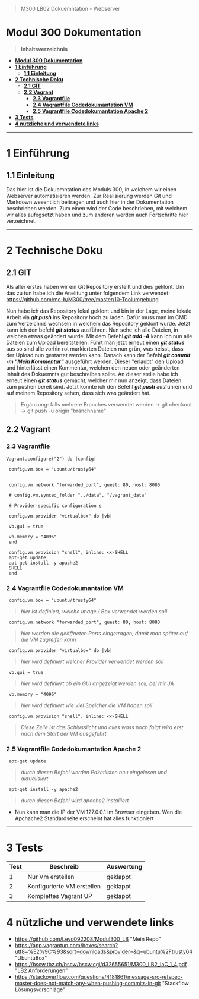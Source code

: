 > M300 LB02 Dokuemntation - Webserver

# **Modul 300 Dokumentation**





> **Inhaltsverzeichnis**    

- [**Modul 300 Dokumentation**](#modul-300-dokumentation)
- [**1 Einführung**](#1-einführung)
  - [**1.1 Einleitung**](#11-einleitung)
- [**2 Technische Doku**](#2-technische-doku)
  - [**2.1 GIT**](#21-git)
  - [**2.2 Vagrant**](#22-vagrant)
    - [**2.3 Vagrantfile**](#23-vagrantfile)
    - [**2.4 Vagrantfile Codedokumantation VM**](#24-vagrantfile-codedokumantation-vm)
    - [**2.5 Vagrantfile Codedokumantation Apache 2**](#25-vagrantfile-codedokumantation-apache-2)
- [**3 Tests**](#3-tests)
- [**4 nützliche und verwendete links**](#4-nützliche-und-verwendete-links)

---------------------



# **1 Einführung**
## **1.1 Einleitung**

Das hier ist die Dokuemntation des Moduls 300, in welchem wir einen Webserver automatisieren werden. Zur Realisierung werden  Git und Markdown wesentlich beitragen und auch hier in der Dokumentation beschrieben werden. Zum einen wird der Code beschrieben, mit welchem wir alles aufegsetzt haben und zum anderen werden auch Fortschritte hier verzeichnet.

--------------------

# **2 Technische Doku**
## **2.1 GIT**

Als aller erstes haben wir ein Git Repository erstellt und dies geklont. Um das zu tun habe ich die Anelitung unter folgendem Link verwendet: <https://github.com/mc-b/M300/tree/master/10-Toolumgebung>

Nun habe ich das Repository lokal geklont und bin in der Lage, meine lokale Arbeit via ***git push*** ins Repository hoch zu laden. Dafür muss man im CMD zum Verzeichnis wechseln in welchem das Repository geklont wurde.
Jetzt kann ich den befehl ***git status*** ausführen. Nun sehe ich alle Dateien, in welchen etwas geändert wurde. Mit dem Befehl ***git add -A*** kann ich nun alle Dateien zum Upload bereitstellen. Führt man jetzt erneut einen ***git status*** aus so sind alle vorhin rot markierten Dateien nun grün, was heisst, dass der Upload nun gestartet werden kann. Danach kann der Befehl ***git commit -m "Mein Kommentar"*** ausgeführt werden. Dieser "erlaubt" den Upload und hinterlässt einen Kommentar, welchen den neuen oder geänderten Inhalt des Dokuemnts gut beschreiben sollte. An dieser stelle habe ich erneut einen ***git status*** gemacht, welcher mir nun anzeigt, dass Dateien zum pushen bereit sind. Jetzt konnte ich den Befehl ***git push*** ausführen und auf meinem Repository sehen, dass sich was geändert hat.

>Ergänzung: falls mehrere Branches verwendet werden -> git checkout -> git push -u origin "branchname"

                                                                             
## **2.2 Vagrant**

### **2.3 Vagrantfile**
   
   
   
    Vagrant.configure("2") do |config|       

     config.vm.box = "ubuntu/trusty64"


     config.vm.network "forwarded_port", guest: 80, host: 8080

     # config.vm.synced_folder "../data", "/vagrant_data"

     # Provider-specific configuration s
  
     config.vm.provider "virtualbox" do |vb|
  
     vb.gui = true
  
     vb.memory = "4096"
     end
  
     config.vm.provision "shell", inline: <<-SHELL
     apt-get update
     apt-get install -y apache2
     SHELL
     end




### **2.4 Vagrantfile Codedokumantation VM**

     config.vm.box = "ubuntu/trusty64"
  >*hier ist definiert, welche Image / Box verwendet werden soll*

     config.vm.network "forwarded_port", guest: 80, host: 8080
  >*hier werden die geöffneten Ports eingetragen, damit man später auf die VM zugreifen kann*

     config.vm.provider "virtualbox" do |vb|
  >*hier wird definiert welcher Provider verwendet werden soll*

     vb.gui = true
  >*hier wird definiert ob ein GUI angezeigt werden soll, bei mir JA*

     vb.memory = "4096"
  >*hier wird definiert wie viel Speicher die VM haben soll*

     config.vm.provision "shell", inline: <<-SHELL
  >*Diese Zeile ist das Schlusslicht und alles wass noch folgt wird erst nach dem Start der VM ausgeführt*





### **2.5 Vagrantfile Codedokumantation Apache 2**

     apt-get update
  >*durch diesen Befehl werden Paketlisten neu eingelesen und aktualisiert*

     apt-get install -y apache2
  >*durch diesen Befehl wird apache2 installiert*

  - Nun kann man die IP der VM 127.0.0.1 im Browser eingeben. Wen die Apchache2 Standardseite erscheint hat alles funktioniert


---------------------------
  











# **3 Tests**
| Test  | Beschreib     | Auswertung |
| ------- | ------------- | ---------- |
| 1       | Nur Vm erstellen | geklappt   |
| 2       | Konfigurierte VM erstellen |      geklappt   |
| 3       | Komplettes Vagrant UP              | geklappt      |


# **4 nützliche und verwendete links**
- <https://github.com/Levo092208/Modul300_LB> "Mein Repo"
- <https://app.vagrantup.com/boxes/search?utf8=%E2%9C%93&sort=downloads&provider=&q=ubuntu%2Ftrusty64> "UbuntuBox"
- <https://bscw.tbz.ch/bscw/bscw.cgi/d32655651/M300_LB2_IaC_1_4.pdf> "LB2 Anforderungen"
- <https://stackoverflow.com/questions/4181861/message-src-refspec-master-does-not-match-any-when-pushing-commits-in-git> "Stackflow Lösungsvorschläge"